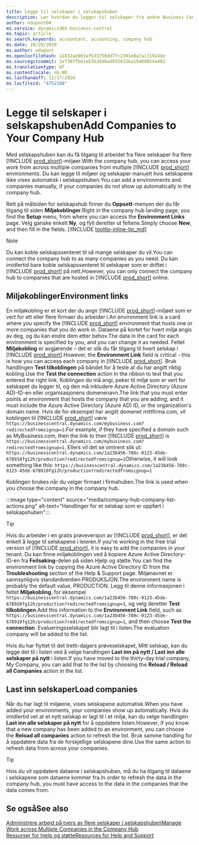 ```yaml
---
title: Legge til selskaper i selskapshuben
description: Lær hvordan du legger til selskaper fra andre Business Central-miljøer i selskapshuben, slik at du kan håndtere arbeid på tvers av miljøer.
author: edupont04
ms.service: dynamics365-business-central
ms.topic: article
ms.search.keywords: accountant, accounting, company hub
ms.date: 10/29/2020
ms.author: edupont
ms.openlocfilehash: a1832ae903af633756dd7fc2301e8a7ac21924de
ms.sourcegitcommit: 2e7307fbe1eb3b34d0ad9356226a19409054a402
ms.translationtype: HT
ms.contentlocale: nb-NO
ms.lasthandoff: 12/17/2020
ms.locfileid: "4752108"
---
```

# <a name="add-companies-to-your-company-hub"></a><span data-ttu-id="35dac-103">Legge til selskaper i selskapshuben</span><span class="sxs-lookup"><span data-stu-id="35dac-103">Add Companies to Your Company Hub</span></span>

<span data-ttu-id="35dac-104">Med selskapshuben kan du få tilgang til arbeidet fra flere selskaper fra flere [!INCLUDE [prod_short](includes/prod_short.md)]-miljøer.</span><span class="sxs-lookup"><span data-stu-id="35dac-104">With the company hub, you can access your work from across multiple companies from multiple [!INCLUDE [prod_short](includes/prod_short.md)] environments.</span></span> <span data-ttu-id="35dac-105">Du kan legge til miljøer og selskaper manuelt hvis selskapene ikke vises automatisk i selskapshuben.</span><span class="sxs-lookup"><span data-stu-id="35dac-105">You can add a environments and companies manually, if your companies do not show up automatically in the company hub.</span></span>  

<span data-ttu-id="35dac-106">Rett på målsiden for selskapshub finner du **Oppsett**-menyen der du får tilgang til siden **Miljøkoblinger**.</span><span class="sxs-lookup"><span data-stu-id="35dac-106">Right in the company hub landing page, you find the **Setup** menu, from where you can access the **Environment Links** page.</span></span> <span data-ttu-id="35dac-107">Velg ganske enkelt **Ny**, og fyll deretter ut feltene.</span><span class="sxs-lookup"><span data-stu-id="35dac-107">Simply choose **New**, and then fill in the fields.</span></span> [!INCLUDE [tooltip-inline-tip_md](includes/tooltip-inline-tip_md.md)]  

> [!NOTE]
> <span data-ttu-id="35dac-108">Du kan koble selskapssenteret til så mange selskaper du vil.</span><span class="sxs-lookup"><span data-stu-id="35dac-108">You can connect the company hub to as many companies as you need.</span></span> <span data-ttu-id="35dac-109">Du kan imidlertid bare koble selskapssenteret til selskaper som er driftet i [!INCLUDE [prod_short](includes/prod_short.md)] på nett.</span><span class="sxs-lookup"><span data-stu-id="35dac-109">However, you can only connect the company hub to companies that are hosted in [!INCLUDE [prod_short](includes/prod_short.md)] online.</span></span>

## <a name="environment-links"></a><span data-ttu-id="35dac-110">Miljøkoblinger</span><span class="sxs-lookup"><span data-stu-id="35dac-110">Environment links</span></span>

<span data-ttu-id="35dac-111">En miljøkobling er et kort der du angir [!INCLUDE [prod_short](includes/prod_short.md)]-miljøet som er vert for ett eller flere firmaer du arbeider i.</span><span class="sxs-lookup"><span data-stu-id="35dac-111">An environment link is a card where you specify the [!INCLUDE [prod_short](includes/prod_short.md)] environment that hosts one or more companies that you do work in.</span></span> <span data-ttu-id="35dac-112">Dataene på kortet for hvert miljø angis av deg, og du kan endre dem etter behov.</span><span class="sxs-lookup"><span data-stu-id="35dac-112">The data in the card for each environment is specified by you, and you can change it as needed.</span></span> <span data-ttu-id="35dac-113">Feltet **Miljøkobling** er avgjørende – det er slik du får tilgang til hvert selskap i [!INCLUDE [prod_short](includes/prod_short.md)].</span><span class="sxs-lookup"><span data-stu-id="35dac-113">However, the **Environment Link** field is critical - this is how you can access each company in [!INCLUDE [prod_short](includes/prod_short.md)].</span></span> <span data-ttu-id="35dac-114">Bruk handlingen **Test tilkoblingen** på båndet for å teste at du har angitt riktig kobling.</span><span class="sxs-lookup"><span data-stu-id="35dac-114">Use the **Test the connection** action in the ribbon to test that you entered the right link.</span></span> <span data-ttu-id="35dac-115">Koblingen du må angi, peker til miljø som er vert for selskapet du legger til, og den må inkludere Azure Active Directory (Azure AD)-ID-en eller organisasjonens domenenavn.</span><span class="sxs-lookup"><span data-stu-id="35dac-115">The link that you must enter points at environment that hosts the company that you are adding, and it must include the Azure Active Directory (Azure AD) ID, or the organization's domain name.</span></span> <span data-ttu-id="35dac-116">Hvis de for eksempel har angitt domenet mittfirma.com, vil koblingen til [!INCLUDE [prod_short](includes/prod_short.md)] være ```https://businesscentral.dynamics.com/mybusiness.com?redirectedfromsignup=1```.</span><span class="sxs-lookup"><span data-stu-id="35dac-116">For example, if they have specified a domain such as MyBusiness.com, then the link to their [!INCLUDE [prod_short](includes/prod_short.md)] is ```https://businesscentral.dynamics.com/mybusiness.com?redirectedfromsignup=1```.</span></span> <span data-ttu-id="35dac-117">Ellers vil det se omtrent slik ut: ```https://businesscentral.dynamics.com/1a23b456-789c-0123-45de-678910fg12h/production?redirectedfromsignup=1```</span><span class="sxs-lookup"><span data-stu-id="35dac-117">Otherwise, it will look something like this: ```https://businesscentral.dynamics.com/1a23b456-789c-0123-45de-678910fg12h/production?redirectedfromsignup=1```</span></span>  

<span data-ttu-id="35dac-118">Koblingen brukes når du velger firmaet i firmahuben.</span><span class="sxs-lookup"><span data-stu-id="35dac-118">The link is used when you choose the company in the company hub.</span></span>  

:::image type="content" source="media/company-hub-company-list-actions.png" alt-text="Handlinger for et selskap som er oppført i selskapshuben":::

> [!TIP]
> <span data-ttu-id="35dac-120">Hvis du arbeider i en gratis prøveversjon av [!INCLUDE [prod_short](includes/prod_short.md)], er det enkelt å legge til selskapene i leieren.</span><span class="sxs-lookup"><span data-stu-id="35dac-120">If you're working in the free trial version of [!INCLUDE [prod_short](includes/prod_short.md)], it is easy to add the companies in your tenant.</span></span> <span data-ttu-id="35dac-121">Du kan finne miljøkoblingen ved å kopiere Azure Active Directory-ID-en fra **Feilsøking**-delen på siden Hjelp og støtte.</span><span class="sxs-lookup"><span data-stu-id="35dac-121">You can find the environment link by copying the Azure Active Directory ID from the **Troubleshooting** section of the Help & Support page.</span></span> <span data-ttu-id="35dac-122">Miljønavnet er sannsynligvis standardverdien PRODUKSJON.</span><span class="sxs-lookup"><span data-stu-id="35dac-122">The environment name is probably the default value, PRODUCTION.</span></span> <span data-ttu-id="35dac-123">Legg til denne informasjonen i feltet **Miljøkobling**, for eksempel ```https://businesscentral.dynamics.com/1a23b456-789c-0123-45de-678910fg12h/production?redirectedfromsignup=1```, og velg deretter **Test tilkoblingen**.</span><span class="sxs-lookup"><span data-stu-id="35dac-123">Add this information to the **Environment Link** field, such as ```https://businesscentral.dynamics.com/1a23b456-789c-0123-45de-678910fg12h/production?redirectedfromsignup=1```, and then choose **Test the connection**.</span></span> <span data-ttu-id="35dac-124">Evalueringsselskapet blir lagt til i listen.</span><span class="sxs-lookup"><span data-stu-id="35dac-124">The evaluation company will be added to the list.</span></span>
>
> <span data-ttu-id="35dac-125">Hvis du har flyttet til det tretti-dagers prøveselskapet, Mitt selskap, kan du legge det til i listen ved å velge handlingen **Last inn på nytt / Last inn alle selskaper på nytt** i listen.</span><span class="sxs-lookup"><span data-stu-id="35dac-125">If you have moved to the thirty-day trial company, My Company, you can add that to the list by choosing the **Reload / Reload all Companies** action in the list.</span></span>

## <a name="load-companies"></a><span data-ttu-id="35dac-126">Last inn selskaper</span><span class="sxs-lookup"><span data-stu-id="35dac-126">Load companies</span></span>

<span data-ttu-id="35dac-127">Når du har lagt til miljøene, vises selskapene automatisk.</span><span class="sxs-lookup"><span data-stu-id="35dac-127">When you have added your environments, your companies show up automatically.</span></span> <span data-ttu-id="35dac-128">Hvis du imidlertid vet at et nytt selskap er lagt til i et miljø, kan du velge handlingen **Last inn alle selskaper på nytt** for å oppdatere listen.</span><span class="sxs-lookup"><span data-stu-id="35dac-128">However, if you know that a new company has been added to an environment, you can choose the **Reload all companies** action to refresh the list.</span></span> <span data-ttu-id="35dac-129">Bruk samme handling for å oppdatere data fra de forskjellige selskapene dine.</span><span class="sxs-lookup"><span data-stu-id="35dac-129">Use the same action to refresh data from across your companies.</span></span>  

> [!TIP]
> <span data-ttu-id="35dac-130">Hvis du vil oppdatere dataene i selskapshuben, må du ha tilgang til dataene i selskapene som dataene kommer fra.</span><span class="sxs-lookup"><span data-stu-id="35dac-130">In order to refresh the data in the company hub, you must have access to the data in the companies that the data comes from.</span></span>

## <a name="see-also"></a><span data-ttu-id="35dac-131">Se også</span><span class="sxs-lookup"><span data-stu-id="35dac-131">See also</span></span>

[<span data-ttu-id="35dac-132">Administrere arbeid på tvers av flere selskaper i selskapshuben</span><span class="sxs-lookup"><span data-stu-id="35dac-132">Manage Work across Multiple Companies in the Company Hub</span></span>](company-hub.md)  
[<span data-ttu-id="35dac-133">Ressurser for hjelp og støtte</span><span class="sxs-lookup"><span data-stu-id="35dac-133">Resources for Help and Support</span></span>](product-help-and-support.md)  
